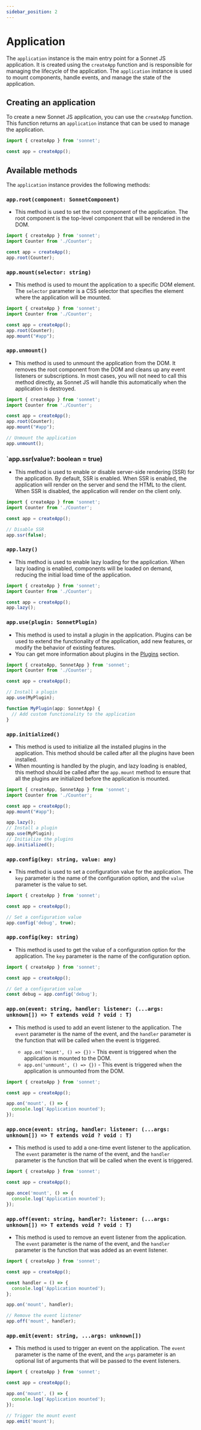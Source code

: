 ```yaml
---
sidebar_position: 2
---
```


# Application

The `application` instance is the main entry point for a Sonnet JS application. It is created using the `createApp` function and is responsible for managing the lifecycle of the application. The `application` instance is used to mount components, handle events, and manage the state of the application.

## Creating an application

To create a new Sonnet JS application, you can use the `createApp` function. This function returns an `application` instance that can be used to manage the application.

```typescript
import { createApp } from 'sonnet';

const app = createApp();
```

## Available methods

The `application` instance provides the following methods:

### `app.root(component: SonnetComponent)`
- This method is used to set the root component of the application. The root component is the top-level component that will be rendered in the DOM.

```typescript
import { createApp } from 'sonnet';
import Counter from './Counter';

const app = createApp();
app.root(Counter);
```

### `app.mount(selector: string)`

- This method is used to mount the application to a specific DOM element. The `selector` parameter is a CSS selector that specifies the element where the application will be mounted.

```typescript
import { createApp } from 'sonnet';
import Counter from './Counter';

const app = createApp();
app.root(Counter);
app.mount("#app");
```

### `app.unmount()`

- This method is used to unmount the application from the DOM. It removes the root component from the DOM and cleans up any event listeners or subscriptions. In most cases, you will not need to call this method directly, as Sonnet JS will handle this automatically when the application is destroyed. 

```typescript
import { createApp } from 'sonnet';
import Counter from './Counter';

const app = createApp();
app.root(Counter);
app.mount("#app");

// Unmount the application
app.unmount();
```

### `app.ssr(value?: boolean = true)

- This method is used to enable or disable server-side rendering (SSR) for the application. By default, SSR is enabled. When SSR is enabled, the application will render on the server and send the HTML to the client. When SSR is disabled, the application will render on the client only.

```typescript
import { createApp } from 'sonnet';
import Counter from './Counter';

const app = createApp();

// Disable SSR
app.ssr(false);
```

### `app.lazy()`

- This method is used to enable lazy loading for the application. When lazy loading is enabled, components will be loaded on demand, reducing the initial load time of the application.

```typescript
import { createApp } from 'sonnet';
import Counter from './Counter';

const app = createApp();
app.lazy();
```

### `app.use(plugin: SonnetPlugin)`

- This method is used to install a plugin in the application. Plugins can be used to extend the functionality of the application, add new features, or modify the behavior of existing features. 
- You can get more information about plugins in the [Plugins](./plugin.md) section.

```typescript
import { createApp, SonnetApp } from 'sonnet';
import Counter from './Counter';

const app = createApp();

// Install a plugin
app.use(MyPlugin);

function MyPlugin(app: SonnetApp) {
  // Add custom functionality to the application
}
```

### `app.initialized()`

- This method is used to initialize all the installed plugins in the application. This method should be called after all the plugins have been installed. 
- When mounting is handled by the plugin, and lazy loading is enabled, this method should be called after the `app.mount` method to ensure that all the plugins are initialized before the application is mounted.

```typescript
import { createApp, SonnetApp } from 'sonnet';
import Counter from './Counter';

const app = createApp();
app.mount("#app");

app.lazy();
// Install a plugin
app.use(MyPlugin);
// Initialize the plugins
app.initialized();
```

### `app.config(key: string, value: any)`

- This method is used to set a configuration value for the application. The `key` parameter is the name of the configuration option, and the `value` parameter is the value to set.

```typescript
import { createApp } from 'sonnet';

const app = createApp();

// Set a configuration value
app.config('debug', true);
```

### `app.config(key: string)`

- This method is used to get the value of a configuration option for the application. The `key` parameter is the name of the configuration option.

```typescript
import { createApp } from 'sonnet';

const app = createApp();

// Get a configuration value
const debug = app.config('debug');
```

### `app.on(event: string, handler: listener: (...args: unknown[]) => T extends void ? void : T)`

- This method is used to add an event listener to the application. The `event` parameter is the name of the event, and the `handler` parameter is the function that will be called when the event is triggered.

  * `app.on('mount', () => {})` - This event is triggered when the application is mounted to the DOM.
  * `app.on('unmount', () => {})` - This event is triggered when the application is unmounted from the DOM.

```typescript
import { createApp } from 'sonnet';

const app = createApp();

app.on('mount', () => {
  console.log('Application mounted');
});
```

### `app.once(event: string, handler: listener: (...args: unknown[]) => T extends void ? void : T)`

- This method is used to add a one-time event listener to the application. The `event` parameter is the name of the event, and the `handler` parameter is the function that will be called when the event is triggered.

```typescript
import { createApp } from 'sonnet';

const app = createApp();

app.once('mount', () => {
  console.log('Application mounted');
});
```

### `app.off(event: string, handler?: listener: (...args: unknown[]) => T extends void ? void : T)`

- This method is used to remove an event listener from the application. The `event` parameter is the name of the event, and the `handler` parameter is the function that was added as an event listener.

```typescript
import { createApp } from 'sonnet';

const app = createApp();

const handler = () => {
  console.log('Application mounted');
};

app.on('mount', handler);

// Remove the event listener
app.off('mount', handler);
```

### `app.emit(event: string, ...args: unknown[])`

- This method is used to trigger an event on the application. The `event` parameter is the name of the event, and the `args` parameter is an optional list of arguments that will be passed to the event listeners.

```typescript
import { createApp } from 'sonnet';

const app = createApp();

app.on('mount', () => {
  console.log('Application mounted');
});

// Trigger the mount event
app.emit('mount');
```
